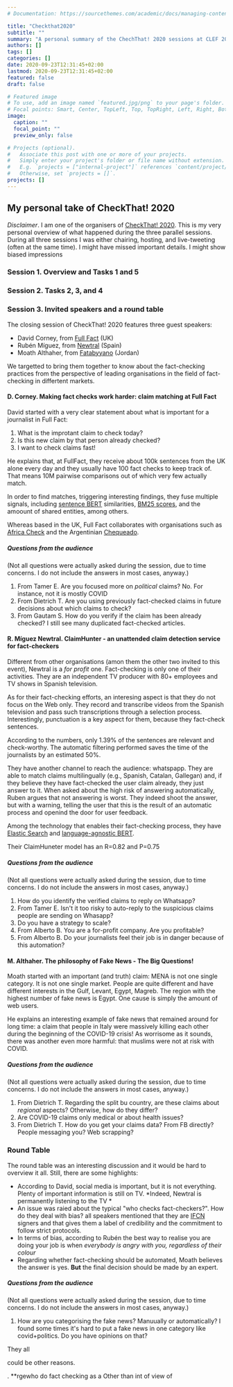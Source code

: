 ```yaml
---
# Documentation: https://sourcethemes.com/academic/docs/managing-content/

title: "Checkthat2020"
subtitle: ""
summary: "A personal summary of the ChechThat! 2020 sessions at CLEF 2020"
authors: []
tags: []
categories: []
date: 2020-09-23T12:31:45+02:00
lastmod: 2020-09-23T12:31:45+02:00
featured: false
draft: false

# Featured image
# To use, add an image named `featured.jpg/png` to your page's folder.
# Focal points: Smart, Center, TopLeft, Top, TopRight, Left, Right, BottomLeft, Bottom, BottomRight.
image:
  caption: ""
  focal_point: ""
  preview_only: false

# Projects (optional).
#   Associate this post with one or more of your projects.
#   Simply enter your project's folder or file name without extension.
#   E.g. `projects = ["internal-project"]` references `content/project/deep-learning/index.md`.
#   Otherwise, set `projects = []`.
projects: []
---
```

## My personal take of CheckThat! 2020

*Disclaimer*. I am one of the organisers of [CheckThat! 2020](https://sites.google.com/view/clef2020-checkthat).  This is my very personal overview of what happened during the three parallel sessions. During all three sessions I was either chairing, hosting, and live-tweeting (often at the same time). I might have missed important details. I might show biased impressions

### Session 1. Overview and Tasks 1 and 5

### Session 2. Tasks 2, 3, and 4

### Session 3.  Invited speakers and a round table

The closing session of CheckThat! 2020 features three guest speakers: 
- David Corney, from [Full Fact](https://fullfact.org) (UK)
- Rubén Míguez, from [Newtral](https://www.newtral.es) (Spain)
- Moath Althaher, from [Fatabyyano](https://fatabyyano.net/) (Jordan)

We targetted to bring them together to know about the fact-checking practices from the perspective of leading organisations in the field of fact-checking in differtent markets. 

#### D. Corney. Making fact checks work harder: claim matching at Full Fact

David started with a very clear statement about what is important for a journalist in Full Fact: 

1. What is the improtant claim to check today?
2. Is this new claim by that person already checked?
3. I want to check claims fast!

He explains that, at FullFact, they receive about 100k sentences from the UK alone every day and they usually have 100 fact checks to keep track of. That means 10M pairwise comparisons out of which very few actually match. 

In order to find matches, triggering interesting findings, they fuse multiple signals, including [sentence BERT](https://github.com/UKPLab/sentence-transformers) similarities, [BM25 scores](https://en.wikipedia.org/wiki/Okapi_BM25), and the amoount of shared entities, among others. 

Whereas based in the UK, Full Fact collaborates with organisations such as [Africa Check](https://africacheck.org) and the Argentinian [Chequeado](https://chequeado.com).

##### Questions from the audience

(Not all questions were actually asked during the session, due to time concerns. I do not include the answers in most cases, anyway.)

1. From Tamer E. Are you focused more on *political* claims?
No. For instance, not it is mostly COVID
2. From Dietrich T. Are you using previously fact-checked claims in future decisions about which claims to check?
3. From Gautam S. How do you verify if the claim has been already checked? I still see many duplicated fact-checked articles. 

#### R. Míguez Newtral. ClaimHunter - an unattended claim detection service for fact-checkers

Different from other organisations (amon them the other two invited to this event), Newtral is a *for profit* one. Fact-checking is only one of their activities. They are an independent TV producer with 80+ employees and TV shows in Spanish television. 

As for their fact-checking efforts, an interesing aspect is that they do not focus on the Web only. They record and transcribe videos from the Spanish television and pass such transcriptions through a selection process. Interestingly, punctuation is a key aspect for them, because they fact-check sentences. 

According to the numbers, only 1.39% of the sentences are relevant and check-worthy. The automatic filtering performed saves the time of the journalists by an estimated 50%. 

They have another channel to reach the audience: whatspapp. They are able to match claims multilingually (e.g., Spanish, Catalan, Gallegan) and, if they believe they have fact-checked  the user claim already, they just answer to it. When asked about the high risk of answering automatically, Ruben argues that not answering is worst. They indeed shoot the answer, but with a warning, telling the user that this is the result of an automatic process and openind the door for user feedback.

Among the technology that enables their fact-checking process, they have [Elastic Search](https://www.elastic.co/elasticsearch/) and [language-agnostic BERT](https://ai.googleblog.com/2020/08/language-agnostic-bert-sentence.html).

Their ClaimHuneter model has an R=0.82 and P=0.75

##### Questions from the audience

(Not all questions were actually asked during the session, due to time concerns. I do not include the answers in most cases, anyway.)

1. How do you identify the verified claims to reply on Whatsapp?
2. From Tamer E. Isn't it too risky to auto-reply to the suspicious claims people are sending on Whasapp? 
3. Do you have a strategy to scale?
4. From Alberto B. You are a for-profit company. Are you profitable?
5. From Alberto B. Do your journalists feel their job is in danger because of this automation?

#### M. Althaher. The philosophy of Fake News - The Big Questions! 

Moath started with an important (and truth) claim: MENA is not one single category. It is not one single market. People are quite different and have different interests in the Gulf, Levant, Egypt, Magreb. The region with the highest number of fake news is Egypt. One cause is simply the amount of web users. 

He explains an interesting example of fake news that remained around for long time: a claim that people in Italy were massively killing each other during the beginning of the COVID-19 crisis! As worrisome as it sounds, there was another even more harmful: that muslims were not at risk with COVID. 

##### Questions from the audience

(Not all questions were actually asked during the session, due to time concerns. I do not include the answers in most cases, anyway.)

1. From Dietrich T. Regarding the split bu country, are these claims about *regional* aspects? Otherwise, how do they differ?
2. Are COVID-19 claims only medical or about health issues?
3. From Dietrich T.  How do you get your claims data? From FB directly? People messaging you? Web scrapping? 


### Round Table

The round table was an interesting discussion and it would be hard to overview it all. Still, there are some highlights:

- According to David, social media is important, but it is not everything. Plenty of important information is still on TV. *Indeed, Newtral is permanently listening to the TV *
- An issue was raied about the typical "who checks fact-checkers?". How do they deal with bias? all speakers mentioned that they are [IFCN](https://www.poynter.org/ifcn/) signers and that gives them a label of credibility and the commitment to follow strict protocols.
- In terms of bias, according to Rubén the best way to realise you are doing your job is when *everybody is angry with you, regardless of their colour*
- Regarding whether fact-checking should be automated, Moath believes the answer is yes. **But** the final decision should be made by an expert. 

##### Questions from the audience

(Not all questions were actually asked during the session, due to time concerns. I do not include the answers in most cases, anyway.)

1. How are you categorising the fake news? Manuually or automatically? I found some times it's hard to put a fake news in one category like covid+politics. Do you have opinions on that?

 They all 

could be other reasons. 

.  **rgewho do fact checking as a 
Other than 
int of view of